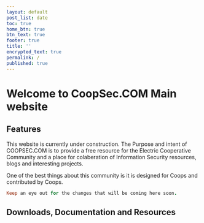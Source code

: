 ```yaml
---
layout: default
post_list: date
toc: true
home_btn: true
btn_text: true
footer: true
title: ''
encrypted_text: true
permalink: /
published: true
---
```


# Welcome to CoopSec.COM Main website
##  Features
This website is currently under construction. The Purpose and intent of COOPSEC.COM is to provide a free resource for the Electric Cooperative Community and a place for colaberation of Information Security resources, blogs and interesting projects. 

One of the best things about this community is it is designed for Coops and contributed by Coops.

<script charset="utf-8" type="text/javascript" src="//js.hsforms.net/forms/shell.js"></script>
<script>
  hbspt.forms.create({
	portalId: "8132353",
	formId: "1c75bdb0-5113-47ed-814d-ccae10895ac3"
});
</script>

```ruby
Keep an eye out for the changes that will be coming here soon.
```
## Downloads, Documentation and Resources
